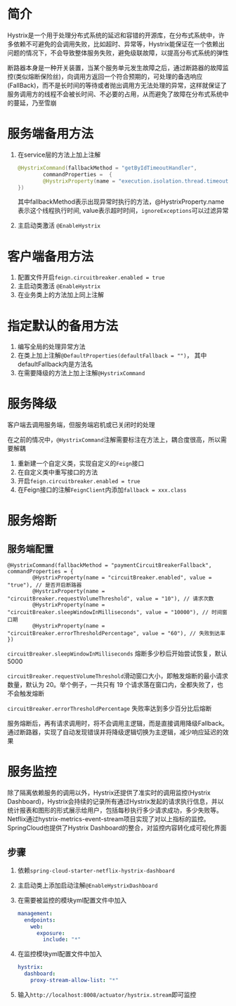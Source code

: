 # 简介

Hystrix是一个用于处理分布式系统的延迟和容错的开源库，在分布式系统中，许多依赖不可避免的会调用失败，比如超时、异常等，Hystrix能保证在一个依赖出问题的情况下，不会导致整体服务失败，避免级联故障，以提高分布式系统的弹性

断路器本身是一种开关装置，当某个服务单元发生故障之后，通过断路器的故障监控(类似熔断保险丝)，向调用方返回一个符合预期的，可处理的备选响应(FallBack)，而不是长时间的等待或者抛出调用方无法处理的异常，这样就保证了服务调用方的线程不会被长时间、不必要的占用，从而避免了故障在分布式系统中的蔓延，乃至雪崩



# 服务端备用方法

1. 在service层的方法上加上注解

   ```java
   @HystrixCommand(fallbackMethod = "getByIdTimeoutHandler",
           commandProperties =  {
           @HystrixProperty(name = "execution.isolation.thread.timeoutInMilliseconds", value = "3000")
   })
   ```

   其中fallbackMethod表示出现异常时执行的方法，@HystrixProperty.name表示这个线程执行时间, value表示超时时间，`ignoreExceptions`可以过滤异常

2. 主启动类激活 `@EnableHystrix`



# 客户端备用方法

1. 配置文件开启`feign.circuitbreaker.enabled = true`
2. 主启动类激活 `@EnableHystrix`
3. 在业务类上的方法加上同上注解



# 指定默认的备用方法

1. 编写全局的处理异常方法
2. 在类上加上注解`@DefaultProperties(defaultFallback = "")`， 其中defaultFallback内是方法名
3. 在需要降级的方法上加上注解`@HystrixCommand`



# 服务降级

客户端去调用服务端，但服务端宕机或已关闭时的处理

在之前的情况中，`@HystrixCommand`注解需要标注在方法上，耦合度很高，所以需要解耦

1. 重新建一个自定义类，实现自定义的`Feign`接口
2. 在自定义类中重写接口的方法
3. 开启`feign.circuitbreaker.enabled = true`
4. 在Feign接口的注解`FeignClient`内添加`fallback = xxx.class`



# 服务熔断

## 服务端配置

```jade
@HystrixCommand(fallbackMethod = "paymentCircuitBreakerFallback", commandProperties = {
        @HystrixProperty(name = "circuitBreaker.enabled", value = "true"), // 是否开启断路器
        @HystrixProperty(name = "circuitBreaker.requestVolumeThreshold", value = "10"), // 请求次数
        @HystrixProperty(name = "circuitBreaker.sleepWindowInMilliseconds", value = "10000"), // 时间窗口期
        @HystrixProperty(name = "circuitBreaker.errorThresholdPercentage", value = "60"), // 失败到达率
})
```

`circuitBreaker.sleepWindowInMilliseconds` 熔断多少秒后开始尝试恢复，默认5000

`circuitBreaker.requestVolumeThreshold`滑动窗口大小，即触发熔断的最小请求数量，默认为 20。举个例子，一共只有 19 个请求落在窗口内，全都失败了，也不会触发熔断

`circuitBreaker.errorThresholdPercentage`  失败率达到多少百分比后熔断

服务熔断后，再有请求调用时，将不会调用主逻辑，而是直接调用降级Fallback。通过断路器，实现了自动发现错误并将降级逻辑切换为主逻辑，减少响应延迟的效果

# 服务监控

除了隔离依赖服务的调用以外，Hystrix还提供了准实时的调用监控(Hystrix Dashboard)，Hystrix会持续的记录所有通过Hystrix发起的请求执行信息，并以统计报表和图形的形式展示给用户，包括每秒执行多少请求成功，多少失败等。Netflix通过hystrix-metrics-event-stream项目实现了对以上指标的监控。SpringCloud也提供了Hystrix Dashboard的整合，对监控内容转化成可视化界面

## 步骤

1. 依赖`spring-cloud-starter-netflix-hystrix-dashboard`

2. 主启动类上添加启动注解`@EnableHystrixDashboard`

3. 在需要被监控的模块yml配置文件中加入

   ```yaml
   management:
     endpoints:
       web:
         exposure:
           include: "*"
   ```

4. 在监控模块yml配置文件中加入

   ```yaml
   hystrix:
     dashboard:
       proxy-stream-allow-list: "*"
   ```

5. 输入`http://localhost:8008/actuator/hystrix.stream`即可监控

